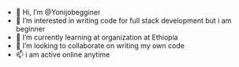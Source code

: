 - 👋 Hi, I’m @Yonijobegginer
- 👀 I’m interested in writing code for full stack development but i am beginner
- 🌱 I’m currently learning at organization at Ethiopia
- 💞️ I’m looking to collaborate on  writing my own code
- 📫 i am active online anytime

<!---
Yonijobegginer/Yonijobegginer is a ✨ special ✨ repository because its `README.md` (this file) appears on your GitHub profile.
You can click the Preview link to take a look at your changes.
--->
